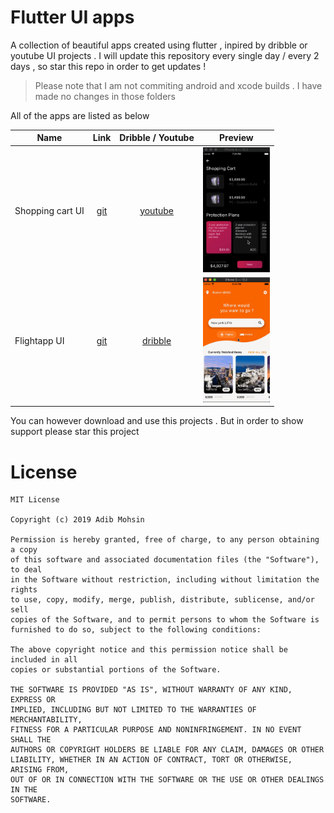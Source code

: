 # Flutter UI apps
A collection of beautiful apps created using flutter , inpired by dribble or youtube UI projects . I will update this repository every single day / every 2 days , so star this repo in order to get updates !

> Please note that I am not commiting android and xcode builds . I have made no changes in those folders

All of the apps are listed as below

| Name             |                               Link                               |                   Dribble / Youtube                    |                       Preview                        |
| ---------------- | :--------------------------------------------------------------: | :----------------------------------------------------: | :--------------------------------------------------: |
| Shopping cart UI | [git](https://www.github.com/pacifio/flutter_apps/shopping_cart) | [youtube](https://www.youtube.com/watch?v=hqFb7pvYWiQ) | <img src="./media/shopping_cart.gif" height="200" /> |
| Flightapp UI     |   [git](https://www.github.com/pacifio/flutter_apps/flightapp)   |           [dribble](https://bit.ly/30v9YgG)            |   <img src="./media/flightapp.gif" height="200" />   |

You can however download and use this projects . But in order to show support please star this project

# License

```
MIT License

Copyright (c) 2019 Adib Mohsin

Permission is hereby granted, free of charge, to any person obtaining a copy
of this software and associated documentation files (the "Software"), to deal
in the Software without restriction, including without limitation the rights
to use, copy, modify, merge, publish, distribute, sublicense, and/or sell
copies of the Software, and to permit persons to whom the Software is
furnished to do so, subject to the following conditions:

The above copyright notice and this permission notice shall be included in all
copies or substantial portions of the Software.

THE SOFTWARE IS PROVIDED "AS IS", WITHOUT WARRANTY OF ANY KIND, EXPRESS OR
IMPLIED, INCLUDING BUT NOT LIMITED TO THE WARRANTIES OF MERCHANTABILITY,
FITNESS FOR A PARTICULAR PURPOSE AND NONINFRINGEMENT. IN NO EVENT SHALL THE
AUTHORS OR COPYRIGHT HOLDERS BE LIABLE FOR ANY CLAIM, DAMAGES OR OTHER
LIABILITY, WHETHER IN AN ACTION OF CONTRACT, TORT OR OTHERWISE, ARISING FROM,
OUT OF OR IN CONNECTION WITH THE SOFTWARE OR THE USE OR OTHER DEALINGS IN THE
SOFTWARE.

```
